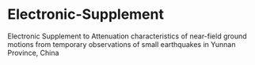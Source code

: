 # Electronic-Supplement
Electronic Supplement to Attenuation characteristics of near-field ground motions from temporary observations of small earthquakes in Yunnan Province, China
